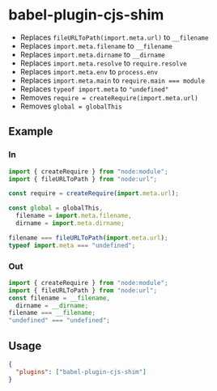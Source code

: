 # babel-plugin-cjs-shim

- Replaces `fileURLToPath(import.meta.url)` to `__filename`
- Replaces `import.meta.filename` to `__filename`
- Replaces `import.meta.dirname` to `__dirname`
- Replaces `import.meta.resolve` to `require.resolve`
- Replaces `import.meta.env` to `process.env`
- Replaces `import.meta.main` to `require.main === module`
- Replaces `typeof import.meta` to `"undefined"`
- Removes `require = createRequire(import.meta.url)`
- Removes `global = globalThis`

## Example

### In

```js
import { createRequire } from "node:module";
import { fileURLToPath } from "node:url";

const require = createRequire(import.meta.url);

const global = globalThis,
  filename = import.meta.filename,
  dirname = import.meta.dirname;

filename === fileURLToPath(import.meta.url);
typeof import.meta === "undefined";
```

### Out

```js
import { createRequire } from "node:module";
import { fileURLToPath } from "node:url";
const filename = __filename,
  dirname = __dirname;
filename === __filename;
"undefined" === "undefined";
```

## Usage

```json
{
  "plugins": ["babel-plugin-cjs-shim"]
}
```
